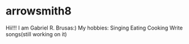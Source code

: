 # arrowsmith8
Hii!!! I am Gabriel R. Brusas:)
My hobbies:
Singing
Eating
Cooking 
Write songs(still working on it)
